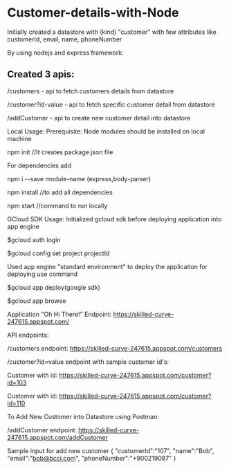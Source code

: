 # Customer-details-with-Node

Initially created a datastore with (kind) "customer" with few attributes like customerId, email, name, phoneNumber

By using nodejs and express framework:

## Created 3 apis:
/customers - api to fetch customers details from datastore

/customer?id-value - api to fetch specific customer detail from datastore

/addCustomer - api to create new customer detail into datastore


Local Usage: Prerequisite: Node modules should be installed on local machine

npm init //It creates package.json file

For dependencies add

npm i --save module-name (express,body-parser)

npm install //to add all dependencies

npm start //command to run locally

GCloud SDK Usage: Initialized gcloud sdk before deploying application into app engine

$gcloud auth login

$gcloud config set project projectId

Used app engine "standard environment" to deploy the application for deploying use command

$gcloud app deploy(google sdk)

$gcloud app browse

Application "Oh Hi There!" Endpoint: https://skilled-curve-247615.appspot.com/

API endpoints:

/customers endpoint: https://skilled-curve-247615.appspot.com/customers

/customer?id=value endpoint with sample customer id's:

Customer with id: https://skilled-curve-247615.appspot.com/customer?id=103

Customer with id: https://skilled-curve-247615.appspot.com/customer?id=110

To Add New Customer into Datastore using Postman:

/addCustomer endpoint: https://skilled-curve-247615.appspot.com/addCustomer

Sample input for add new customer {	"customerId":"107",	"name":"Bob",	"email":"bob@bcci.com",	"phoneNumber":"+900219087" }
